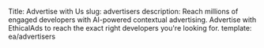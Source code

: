 Title: Advertise with Us
slug: advertisers
description: Reach millions of engaged developers with AI-powered contextual advertising. Advertise with EthicalAds to reach the exact right developers you're looking for.
template: ea/advertisers
